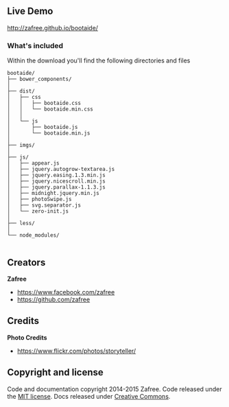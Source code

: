 ﻿## Live Demo

<http://zafree.github.io/bootaide/>



### What's included

Within the download you'll find the following directories and files

```
bootaide/
├── bower_components/
│
├── dist/
│   ├── css
│   │	├── bootaide.css
│   │	└── bootaide.min.css
│   │	
│   └── js
│    	├── bootaide.js
│    	└── bootaide.min.js
│
├── imgs/
│
├── js/
│   ├── appear.js
│   ├── jquery.autogrow-textarea.js
│   ├── jquery.easing.1.3.min.js
│   ├── jquery.nicescroll.min.js
│   ├── jquery.parallax-1.1.3.js
│   ├── midnight.jquery.min.js
│   ├── photoSwipe.js
│   ├── svg.separator.js
│   └── zero-init.js
│
├── less/
│
└── node_modules/
	
```


## Creators

**Zafree**

- <https://www.facebook.com/zafree>
- <https://github.com/zafree>



## Credits

**Photo Credits**

- <https://www.flickr.com/photos/storyteller/>



## Copyright and license

Code and documentation copyright 2014-2015 Zafree. Code released under the [MIT license](https://github.com/zafree/bootaide/blob/master/LICENSE). Docs released under [Creative Commons](https://github.com/zafree/bootaide/blob/master/docs/LICENSE).
